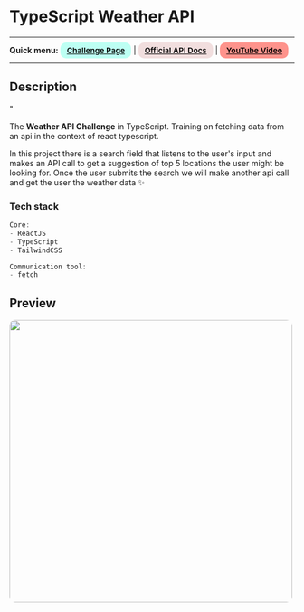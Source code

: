 # TypeScript Weather API
---
<div>
<b>Quick menu:</b>
<a href="https://theultimateapichallenge.com/challenges/weather-typescript-api" target="_blank" rel="noopener"
    style="padding:0.35rem 0.7rem;
    color: black;
    background: #BDFFF3;
    border-radius:10px;
    font-size:0.85rem;
    font-weight:600;">Challenge Page</a> |
<a href="https://openweathermap.org/api" target="_blank" rel="noopener"
    style="padding:0.35rem 0.7rem;
    color: black;
    background: #F1DEDE;
    border-radius:10px;
    font-size:0.85rem;
    font-weight:600;">Official API Docs</a> |
<a href="https://youtu.be/6MKFKwwhbNo" target="_blank" rel="noopener"
    style="padding:0.35rem 0.7rem;
    color: black;
    background: #FE938C;
    border-radius:10px;
    font-size:0.85rem;
    font-weight:600;">YouTube Video</a> 
</div>

---

## Description
"
<p>The <b>Weather API Challenge</b> in TypeScript. Training on fetching data from an api in the context of react typescript.</p>

<p>In this project there is a search field that listens to the user's input and makes an API call to get a suggestion of top 5 locations the user might be looking for. Once the user submits the search we will make another api call and get the user the weather data ✨</p>

### Tech stack
```js
Core:
- ReactJS
- TypeScript
- TailwindCSS

Communication tool:
- fetch
```

## Preview
<img src="/preview.png" height="500" style="border-radius:10px;margin-bottom:1rem;" />
